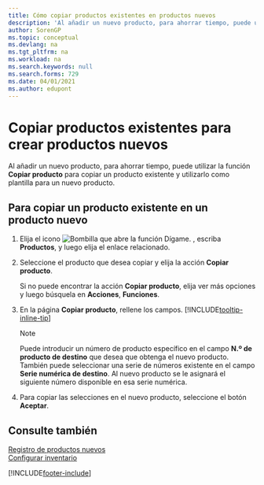 ```yaml
---
title: Cómo copiar productos existentes en productos nuevos
description: 'Al añadir un nuevo producto, para ahorrar tiempo, puede utilizar la función Copiar producto para copiar un producto existente y utilizarlo como plantilla para un nuevo producto.'
author: SorenGP
ms.topic: conceptual
ms.devlang: na
ms.tgt_pltfrm: na
ms.workload: na
ms.search.keywords: null
ms.search.forms: 729
ms.date: 04/01/2021
ms.author: edupont
---
```

# <a name="copy-existing-items-to-create-new-items"></a><a name="copy-existing-items-to-create-new-items"></a><a name="copy-existing-items-to-create-new-items"></a>Copiar productos existentes para crear productos nuevos

Al añadir un nuevo producto, para ahorrar tiempo, puede utilizar la función **Copiar producto** para copiar un producto existente y utilizarlo como plantilla para un nuevo producto.  

## <a name="to-copy-an-existing-item-to-a-new-item"></a><a name="to-copy-an-existing-item-to-a-new-item"></a><a name="to-copy-an-existing-item-to-a-new-item"></a>Para copiar un producto existente en un producto nuevo

1. Elija el icono ![Bombilla que abre la función Dígame.](media/ui-search/search_small.png "Dígame qué desea hacer") , escriba **Productos**, y luego elija el enlace relacionado.  
2. Seleccione el producto que desea copiar y elija la acción **Copiar producto**.  

    Si no puede encontrar la acción **Copiar producto**, elija ver más opciones y luego búsquela en **Acciones**, **Funciones**.  

3. En la página **Copiar producto**, rellene los campos. [!INCLUDE[tooltip-inline-tip](includes/tooltip-inline-tip_md.md)]

    > [!NOTE]  
    > Puede introducir un número de producto específico en el campo **N.º de producto de destino** que desea que obtenga el nuevo producto. También puede seleccionar una serie de números existente en el campo **Serie numérica de destino**. Al nuevo producto se le asignará el siguiente número disponible en esa serie numérica.  

4. Para copiar las selecciones en el nuevo producto, seleccione el botón **Aceptar**.  

## <a name="see-also"></a><a name="see-also"></a><a name="see-also"></a>Consulte también

[Registro de productos nuevos](inventory-how-register-new-items.md)  
[Configurar inventario](inventory-setup-inventory.md)  


[!INCLUDE[footer-include](includes/footer-banner.md)]
